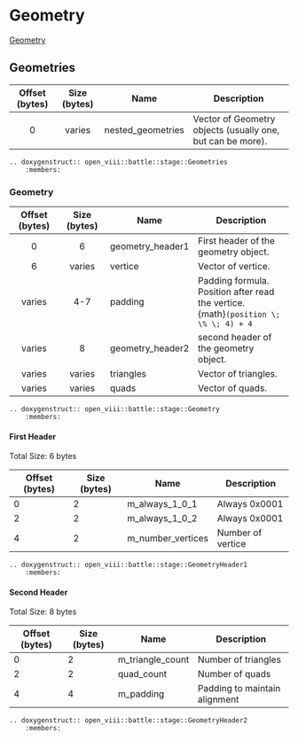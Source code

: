 Geometry
=====
[Geometry](https://wiki.ffrtt.ru/index.php?title=FF8/FileFormat_X#Geometry)

## Geometries

| Offset (bytes) | Size (bytes) | Name         | Description                                                |
|:--------------:|:------------:|--------------|------------------------------------------------------------|
|       0        |    varies    | nested_geometries | Vector of Geometry objects (usually one, but can be more). |

```{eval-rst}
.. doxygenstruct:: open_viii::battle::stage::Geometries
    :members:
```

### Geometry

| Offset (bytes) | Size (bytes) | Name               | Description                                                                                    |
|:--------------:|:------------:|--------------------|------------------------------------------------------------------------------------------------|
|       0        |      6       | geometry_header1 | First header of the geometry object.                                                           |
|       6        |    varies    | vertice         | Vector of vertice.                                                                            |
|     varies     |     4-7      | padding            | Padding formula. </br>Position after read the vertice. </br>{math}`(position \; \% \; 4) + 4` |
|     varies     |      8       | geometry_header2 | second header of the geometry object.                                                          |
|     varies     |    varies    | triangles        | Vector of triangles.                                                                           |
|     varies     |    varies    | quads            | Vector of quads.                                                                               |

```{eval-rst}
.. doxygenstruct:: open_viii::battle::stage::Geometry
    :members:
```

#### First Header

Total Size: 6 bytes

| Offset (bytes) | Size (bytes) | Name                | Description        |
|----------------|--------------|---------------------|--------------------|
| 0              | 2            | m_always_1_0_1      | Always 0x0001      |
| 2              | 2            | m_always_1_0_2      | Always 0x0001      |
| 4              | 2            | m_number_vertices   | Number of vertice |


```{eval-rst}
.. doxygenstruct:: open_viii::battle::stage::GeometryHeader1
    :members:
```

#### Second Header

Total Size: 8 bytes

| Offset (bytes) | Size (bytes) | Name             | Description                 |
|----------------|--------------|------------------|-----------------------------|
| 0              | 2            | m_triangle_count | Number of triangles         |
| 2              | 2            | quad_count     | Number of quads             |
| 4              | 4            | m_padding        | Padding to maintain alignment |


```{eval-rst}
.. doxygenstruct:: open_viii::battle::stage::GeometryHeader2
    :members:
```